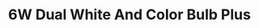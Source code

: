 ---
model: GL-B-007ZS
vendor: Gledopto
title: 6W Dual White And Color Bulb Plus
category: light
supports: on/off, brightness, colortemp, colorxy
zigbeemodel: ['GL-B-007ZS'] 
compatible: [z2m,iob]
mlink: http://www.gledopto.com/h-col-345.html
link: https://www.amazon.com/K2-Home-Tech-Frequency-Multi-Color/dp/B07ZNB6ZJQ
link2: https://www.aliexpress.com/item/4000163865776.html
link3: 
---